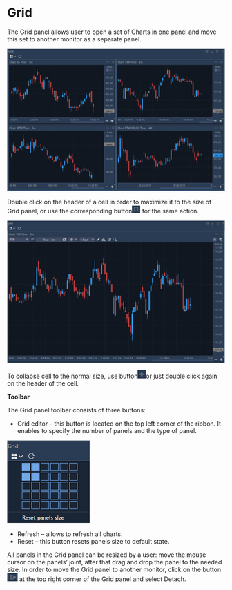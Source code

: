 # Grid


The Grid panel allows user to open a set of Charts in one panel and move this set to another monitor as a separate panel.

![](../../.gitbook/assets/12%20%281%29.png)


Double click on the header of a cell in order to maximize it to the size of Grid panel, or use the corresponding button![](../../.gitbook/assets/13.png)
for the same action. 

![](../../.gitbook/assets/14%20%281%29.png)


To collapse cell to the normal size, use button![](../../.gitbook/assets/15%20%281%29.png)or just double click again on the header of the cell.

**Toolbar**

The Grid panel toolbar consists of three buttons:

* Grid editor – this button is located on the top left corner of the ribbon. It enables to specify the number of panels and the type of panel.

![](../../.gitbook/assets/16%20%281%29.png)

* Refresh – allows to refresh all charts.
* Reset – this button resets panels size to default state.

 All panels in the Grid panel can be resized by a user: move the mouse cursor on the panels’ joint, after that drag and drop the panel to the needed size. In order to move the Grid panel to another monitor, click on the button![](../../.gitbook/assets/17%20%281%29.png)
at the top right corner of the Grid panel and select Detach.

